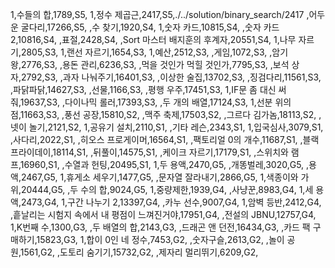 1,수들의 합,1789,S5,
1,정수 제곱근,2417,S5,./../solution/binary_search/2417
,어두운 굴다리,17266,S5,
,수 찾기,1920,S4,
1,숫자 카드,10815,S4,
,숫자 카드 2,10816,S4,
,표절,2428,S4,
,Sort 마스터 배지훈의 후계자,20551,S4,
1,나무 자르기,2805,S3,
1,랜선 자르기,1654,S3,
1,예산,2512,S3,
,게임,1072,S3,
,암기왕,2776,S3,
,용돈 관리,6236,S3,
,먹을 것인가 먹힐 것인가,7795,S3,
,보석 상자,2792,S3,
,과자 나눠주기,16401,S3,
,이상한 술집,13702,S3,
,징검다리,11561,S3,
,파닭파닭,14627,S3,
,선물,1166,S3,
,평행 우주,17451,S3,
1,IF문 좀 대신 써줘,19637,S3,
,다이나믹 롤러,17393,S3,
,두 개의 배열,17124,S3,
1,선분 위의 점,11663,S3,
,풍선 공장,15810,S2,
,맥주 축제,17503,S2,
,그르다 김가놈,18113,S2,
,넷이 놀기,2121,S2,
1,공유기 설치,2110,S1,
,기타 레슨,2343,S1,
1,입국심사,3079,S1,
,사다리,2022,S1,
,히오스 프로게이머,16564,S1,
,팩토리얼 0의 개수,11687,S1,
,블랙 프라이데이,18114,S1,
,뒤풀이,14575,S1,
,케이크 자르기,17179,S1,
,스위치와 램프,16960,S1,
,수열과 헌팅,20495,S1,
1,두 용액,2470,G5,
,개똥벌레,3020,G5,
,용액,2467,G5,
1,휴게소 세우기,1477,G5,
,문자열 잘라내기,2866,G5,
1,색종이와 가위,20444,G5,
,두 수의 합,9024,G5,
1,중량제한,1939,G4,
,사냥꾼,8983,G4,
1,세 용액,2473,G4,
1,구간 나누기 2,13397,G4,
,카누 선수,9007,G4,
1,암벽 등반,2412,G4,
,흩날리는 시험지 속에서 내 평점이 느껴진거야,17951,G4,
,전설의 JBNU,12757,G4,
1,K번째 수,1300,G3,
,두 배열의 합,2143,G3,
,드래곤 앤 던전,16434,G3,
,카드 팩 구매하기,15823,G3,
1,합이 0인 네 정수,7453,G2,
,숫자구슬,2613,G2,
,놀이 공원,1561,G2,
,도토리 숨기기,15732,G2,
,제자리 멀리뛰기,6209,G2,
